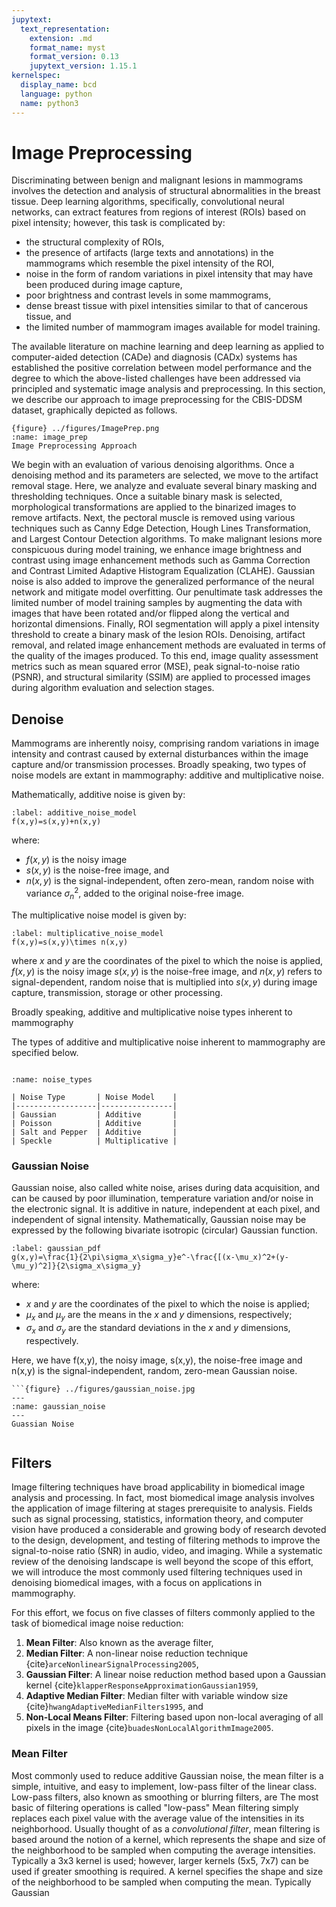 ```yaml
---
jupytext:
  text_representation:
    extension: .md
    format_name: myst
    format_version: 0.13
    jupytext_version: 1.15.1
kernelspec:
  display_name: bcd
  language: python
  name: python3
---
```

# Image Preprocessing

Discriminating between benign and malignant lesions in mammograms involves the detection and analysis of structural abnormalities in the breast tissue. Deep learning algorithms, specifically, convolutional neural networks, can extract features from regions of interest (ROIs) based on pixel intensity; however, this task is complicated by:

- the structural complexity of ROIs,
- the presence of artifacts (large texts and annotations) in the mammograms which resemble the pixel intensity of the ROI,
- noise in the form of random variations in pixel intensity that may have been produced during image capture,
- poor brightness and contrast levels in some mammograms,
- dense breast tissue with pixel intensities similar to that of cancerous tissue, and
- the limited number of mammogram images available for model training.

The available literature on machine learning and deep learning as applied to computer-aided detection (CADe) and diagnosis (CADx) systems has established the positive correlation between model performance and the degree to which the above-listed challenges have been addressed via principled and systematic image analysis and preprocessing. In this section, we describe our approach to image preprocessing for the CBIS-DDSM dataset, graphically depicted as follows.

```
{figure} ../figures/ImagePrep.png
:name: image_prep
Image Preprocessing Approach
```

We begin with an evaluation of various denoising algorithms. Once a denoising method and its parameters are selected, we move to the artifact removal stage. Here, we analyze and evaluate several binary masking and thresholding techniques. Once a suitable binary mask is selected, morphological transformations are applied to the binarized images to remove artifacts. Next, the pectoral muscle is removed using various techniques such as Canny Edge Detection, Hough Lines Transformation, and Largest Contour Detection algorithms. To make malignant lesions more conspicuous during model training, we enhance image brightness and contrast using image enhancement methods such as Gamma Correction and Contrast Limited Adaptive Histogram Equalization (CLAHE). Gaussian noise is also added to improve the generalized performance of the neural network and mitigate model overfitting. Our penultimate task addresses the limited number of model training samples by augmenting the data with images that have been rotated and/or flipped along the vertical and horizontal dimensions. Finally, ROI segmentation will apply a pixel intensity threshold to create a binary mask of the lesion ROIs. Denoising, artifact removal, and related image enhancement methods are evaluated in terms of the quality of the images produced. To this end, image quality assessment metrics such as mean squared error (MSE), peak signal-to-noise ratio (PSNR), and structural similarity (SSIM) are applied to processed images during algorithm evaluation and selection stages.

## Denoise

Mammograms are inherently noisy, comprising random variations in image intensity and contrast caused by external disturbances within the image capture and/or transmission processes. Broadly speaking, two types of noise models are extant in mammography: additive and multiplicative noise.

Mathematically, additive noise is given by:

```{math}
:label: additive_noise_model
f(x,y)=s(x,y)+n(x,y)
```

where:

- $f(x,y)$ is the noisy image
- $s(x,y)$ is the noise-free image, and
- $n(x,y)$ is the signal-independent, often zero-mean, random noise with variance $\sigma^2_n$, added to the original noise-free image.

The multiplicative noise model is given by:

```{math}
:label: multiplicative_noise_model
f(x,y)=s(x,y)\times n(x,y)
```

where $x$ and $y$ are the coordinates of the pixel to which the noise is applied, $f(x,y)$ is the noisy image $s(x,y)$ is the noise-free image, and $n(x,y)$ refers to signal-dependent, random noise that is multiplied into $s(x,y)$ during image capture, transmission, storage or other processing.

Broadly speaking, additive and multiplicative noise types inherent to mammography

The types of additive and multiplicative noise inherent to mammography are specified below.

```{table}

:name: noise_types

| Noise Type       | Noise Model    |
|------------------|----------------|
| Gaussian         | Additive       |
| Poisson          | Additive       |
| Salt and Pepper  | Additive       |
| Speckle          | Multiplicative |
```

### Gaussian Noise

Gaussian noise, also called white noise, arises during data acquisition, and can be caused by poor illumination, temperature variation and/or noise in the electronic signal.  It is additive in nature, independent at each pixel,  and independent of signal intensity. Mathematically, Gaussian noise may be expressed by the following bivariate isotropic (circular) Gaussian function.

```{math}
:label: gaussian_pdf
g(x,y)=\frac{1}{2\pi\sigma_x\sigma_y}e^-\frac{[(x-\mu_x)^2+(y-\mu_y)^2]}{2\sigma_x\sigma_y}
```

where:

- $x$ and $y$ are the coordinates of the pixel to which the noise is applied;
- $\mu_x$ and $\mu_y$ are the means in the $x$ and $y$ dimensions, respectively;
- $\sigma_x$ and $\sigma_y$ are the standard deviations in the $x$ and $y$ dimensions, respectively.

Here, we have f(x,y), the noisy image, s(x,y), the noise-free image and n(x,y) is the signal-independent, random, zero-mean Gaussian noise.

```
```{figure} ../figures/gaussian_noise.jpg
---
:name: gaussian_noise
---
Guassian Noise
```

```

```



## Filters

Image filtering techniques have broad applicability in biomedical image analysis and processing. In fact, most biomedical image analysis involves the application of image filtering at stages prerequisite to analysis. Fields such as signal processing, statistics, information theory, and computer vision have produced a considerable and growing body of research devoted to the design, development, and testing of filtering methods to improve the signal-to-noise ratio (SNR) in audio, video, and imaging. While a systematic review of the denoising landscape is well beyond the scope of this effort, we will introduce the most commonly used filtering techniques used in denoising biomedical images, with a focus on applications in mammography.

For this effort, we focus on five classes of filters commonly applied to the task of biomedical image noise reduction:

1. **Mean Filter**: Also known as the average filter,
2. **Median Filter**: A non-linear noise reduction technique {cite}`arceNonlinearSignalProcessing2005`,
3. **Gaussian Filter**: A linear noise reduction method based upon a Gaussian kernel {cite}`klapperResponseApproximationGaussian1959`,
4. **Adaptive Median Filter**: Median filter with variable window size {cite}`hwangAdaptiveMedianFilters1995`, and
5. **Non-Local Means Filter**: Filtering based upon non-local averaging of all pixels in the image {cite}`buadesNonLocalAlgorithmImage2005`.

### Mean Filter

Most commonly used to reduce additive Gaussian noise, the mean filter is a simple, intuitive, and easy to implement, low-pass filter of the linear class. Low-pass filters, also known as smoothing or blurring filters, are The most basic of filtering operations is called "low-pass"
Mean filtering simply replaces each pixel value with the average value of the intensities in its neighborhood. Usually thought of as a *convolutional filter*, mean filtering is based around the notion of a kernel, which represents the shape and size of the neighborhood to be sampled when computing the average intensities. Typically a 3x3 kernel is used; however, larger kernels (5x5, 7x7) can be used if greater smoothing is required.
A kernel specifies the shape and size of the neighborhood to be sampled when computing the mean. Typically     Gaussian
